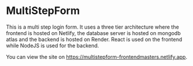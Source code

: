 # MultiStepForm

This is a multi step login form. It uses a three tier architecture where the frontend is hosted on Netlify, the database server is hosted on mongodb atlas and the backend is hosted on Render. 
React is used on the frontend while NodeJS is used for the backend.

You can view the site on https://multistepform-frontendmasters.netlify.app.
